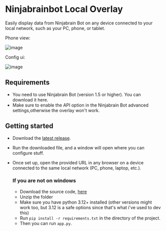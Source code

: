 # Ninjabrainbot Local Overlay
Easily display data from Ninjabrain Bot on any device connected to your local network, such as your PC, phone, or tablet.

Phone view:

![image](https://github.com/user-attachments/assets/aa49bb36-05d0-4675-b9fc-cd81c216985c)

Config ui:

![image](https://github.com/user-attachments/assets/6210c76a-761d-430a-b639-25cb6cbfac21)

## Requirements
- You need to use Ninjabrain Bot (version 1.5 or higher). You can download it here.
- Make sure to enable the API option in the Ninjabrain Bot advanced settings,otherwise the overlay won't work.

## Getting started
- Download the [latest release](https://github.com/cylorun/ninbot-overlay/releases/latest).
- Run the downloaded file, and a window will open where you can configure stuff.
- Once set up, open the provided URL in any browser on a device connected to the same local network (PC, phone, laptop, etc.).

  ### If you are not on windows
  - Download the source code, [here](https://github.com/cylorun/ninbot-web-client/archive/refs/heads/main.zip)
  - Unzip the folder
  - Make sure you have python 3.12+ installed (other versions might work too, but 3.12 is a safe options since that's what i've used to dev this)
  - Run `pip install -r requirements.txt` in the directory of the project.
  - Then you can run `app.py`.
